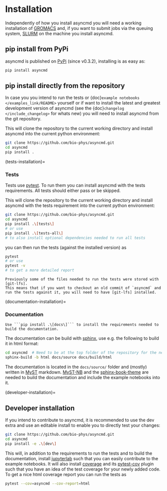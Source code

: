 # Installation

Independently of how you install asyncmd you will need a working installation of [GROMACS] and, if you want to submit jobs via the queuing system, [SLURM] on the machine you install asyncmd.

## pip install from PyPi

asyncmd is published on [PyPi] (since v0.3.2), installing is as easy as:

```bash
pip install asyncmd
```

## pip install directly from the repository

In case you you intend to run the tests or {doc}`example notebooks </examples_link/README>` yourself or if want to install the latest and greatest development version of asyncmd (see the {doc}`changelog </include_changelog>` for whats new) you will need to install asyncmd from the git repository.

This will clone the repository to the current working directory and install asyncmd into the current python environment:

```bash
git clone https://github.com/bio-phys/asyncmd.git
cd asyncmd
pip install .
```

(tests-installation)=
### Tests

Tests use [pytest]. To run them you can install asyncmd with the tests requirements. All tests should either pass or be skipped.

This will clone the repository to the current working directory and install asyncmd with the tests requirement into the current python environment:

```bash
git clone https://github.com/bio-phys/asyncmd.git
cd asyncmd
pip install .\[tests\]
# or use
pip install .\[tests-all\]
# to also install optional dependencies needed to run all tests
```

you can then run the tests (against the installed version) as

```bash
pytest
# or use
pytest -v
# to get a more detailed report
```

```{note}
Previously some of the files needed to run the tests were stored with [git-lfs].
This means that if you want to checkout an old commit of `asyncmd` and run the tests against it, you will need to have [git-lfs] installed.
```

(documentation-installation)=
### Documentation

```{note}
Use ```pip install .\[docs\]``` to install the requirements needed to build the documentation.
```

The documentation can be build with [sphinx], use e.g. the following to build it in html format:

```bash
cd asyncmd  # Need to be at the top folder of the repository for the next line to work
sphinx-build -b html docs/source docs/build/html
```

The documentation is located in the `docs/source/` folder and (mostly) written in [MyST] markdown.
[MyST-NB] and the [sphinx-book-theme] are needed to build the documentation and include the example notebooks into it.

(developer-installation)=
## Developer installation

If you intend to contribute to asyncmd, it is recommended to use the dev extra and use an editable install to enable you to directly test your changes:

```bash
git clone https://github.com/bio-phys/asyncmd.git
cd asyncmd
pip install -e .\[dev\]
```

This will, in addition to the requirements to run the tests and to build the documentation, install [jupyterlab] such that you can easily contribute to the example notebooks.
It will also install [coverage] and its [pytest-cov] plugin such that you have an idea of the test coverage for your newly added code.
To get a nice html coverage report you can run the tests as

```bash
pytest --cov=asyncmd --cov-report=html
```

[coverage]: https://pypi.org/project/coverage/
[git-lfs]: https://git-lfs.com/
[GROMACS]: https://www.gromacs.org/
[jupyterlab]: https://jupyterlab.readthedocs.io/en/stable/
[MyST]: https://mystmd.org/
[MyST-NB]: https://myst-nb.readthedocs.io/en/latest/
[PyPi]: https://pypi.org/project/asyncmd/
[pytest]: https://docs.pytest.org/en/latest/
[pytest-cov]: https://pypi.org/project/pytest-cov/
[SLURM]: https://slurm.schedmd.com/documentation.html
[sphinx]: https://www.sphinx-doc.org/en/master/index.html
[sphinx-book-theme]: https://sphinx-book-theme.readthedocs.io/en/stable/
